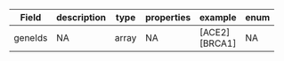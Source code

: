 |Field | description | type | properties | example | enum|
| ---| ---| ---| ---| ---| --- |
| geneIds | NA | array | NA | [ACE2]<br />[BRCA1] | NA|
